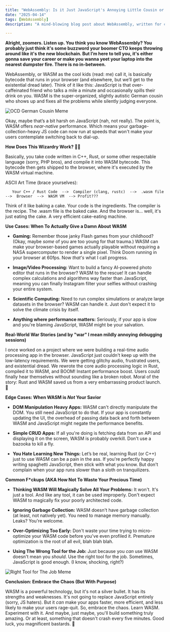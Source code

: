 ```yaml
---
title: "WebAssembly: Is it Just JavaScript's Annoying Little Cousin or Actually Useful? 💀"
date: "2025-04-14"
tags: [WebAssembly]
description: "A mind-blowing blog post about WebAssembly, written for chaotic Gen Z engineers. Prepare to have your brain either melted or bored to tears. No refunds."

---
```


**Alright, zoomers. Listen up. You think you know WebAssembly? You probably just think it's some buzzword your boomer CTO keeps throwing around like it's the new blockchain. But I’m here to tell you, it's either gonna save your career or make you wanna yeet your laptop into the nearest dumpster fire. There is no in-between.**

WebAssembly, or WASM as the cool kids (read: me) call it, is basically bytecode that runs in your browser (and elsewhere, but we’ll get to the existential dread later). Think of it like this: JavaScript is that over-caffeinated friend who talks a mile a minute and occasionally spills their drink on you. WASM is the super-organized, slightly autistic German cousin who shows up and fixes all the problems while silently judging everyone.

![OCD German Cousin Meme](https://i.kym-cdn.com/photos/images/newsfeed/000/393/279/f38.gif)

Okay, maybe that’s a bit harsh on JavaScript (nah, not really). The point is, WASM offers *near-native* performance. Which means your garbage-collection-heavy JS code can now run at speeds that won't make your users contemplate switching back to dial-up.

**How Does This Wizardry Work? 🧙‍♂️**

Basically, you take code written in C++, Rust, or some other respectable language (sorry, PHP bros), and compile it into WASM bytecode. This bytecode then gets shipped to the browser, where it's executed by the WASM virtual machine.

ASCII Art Time (brace yourselves):

```
   Your C++ / Rust Code  -->  Compiler (clang, rustc)  -->  .wasm file  -->  Browser  -->  WASM VM  --> Profit???
```

Think of it like baking a cake. Your code is the ingredients. The compiler is the recipe. The .wasm file is the baked cake. And the browser is… well, it's just eating the cake. A very efficient cake-eating machine.

**Use Cases: When To Actually Give a Damn About WASM**

*   **Gaming:** Remember those janky Flash games from your childhood? (Okay, maybe *some* of you are too young for that trauma.) WASM can make your browser-based games actually playable without requiring a NASA supercomputer to render a single pixel. Think Doom running in your browser at 60fps. Now *that's* what I call progress.

*   **Image/Video Processing:** Want to build a fancy AI-powered photo editor that runs in the browser? WASM to the rescue! It can handle complex calculations and algorithms way faster than JavaScript, meaning you can finally Instagram filter your selfies without crashing your entire system.

*   **Scientific Computing:** Need to run complex simulations or analyze large datasets in the browser? WASM can handle it. Just don't expect it to solve the climate crisis by itself.

*   **Anything where performance matters:** Seriously, if your app is slow and you're blaming JavaScript, WASM might be your salvation.

**Real-World War Stories (and by "war" I mean mildly annoying debugging sessions)**

I once worked on a project where we were building a real-time audio processing app in the browser. JavaScript just couldn't keep up with the low-latency requirements. We were getting glitchy audio, frustrated users, and existential dread. We rewrote the core audio processing logic in Rust, compiled it to WASM, and BOOM! Instant performance boost. Users could finally hear themselves without sounding like a broken robot. Moral of the story: Rust and WASM saved us from a very embarrassing product launch. 🙏

**Edge Cases: When WASM is *Not* Your Savior**

*   **DOM Manipulation Heavy Apps:** WASM can't directly manipulate the DOM. You still need JavaScript to do that. If your app is constantly updating the UI, the overhead of passing data back and forth between WASM and JavaScript might negate the performance benefits.

*   **Simple CRUD Apps:** If all you're doing is fetching data from an API and displaying it on the screen, WASM is probably overkill. Don't use a bazooka to kill a fly.

*   **You Hate Learning New Things:** Let’s be real, learning Rust (or C++) just to use WASM can be a pain in the ass. If you're perfectly happy writing spaghetti JavaScript, then stick with what you know. But don't complain when your app runs slower than a sloth on tranquilizers.

**Common F\*ckups (AKA How Not To Waste Your Precious Time)**

*   **Thinking WASM Will Magically Solve All Your Problems:** It won't. It's just a tool. And like any tool, it can be used improperly. Don't expect WASM to magically fix your poorly architected code.

*   **Ignoring Garbage Collection:** WASM doesn't have garbage collection (at least, not natively yet). You need to manage memory manually. Leaks? You're welcome.

*   **Over-Optimizing Too Early:** Don't waste your time trying to micro-optimize your WASM code before you've even profiled it. Premature optimization is the root of all evil, blah blah blah.

*   **Using The Wrong Tool for the Job:** Just because you *can* use WASM doesn't mean you *should*. Use the right tool for the job. Sometimes, JavaScript is good enough. (I know, shocking, right?)

![Right Tool for The Job Meme](https://i.imgflip.com/1j863e.jpg)

**Conclusion: Embrace the Chaos (But With Purpose)**

WASM is a powerful technology, but it's not a silver bullet. It has its strengths and weaknesses. It's not going to replace JavaScript entirely (sorry, JS haters). But it *can* make your apps faster, more efficient, and less likely to make your users rage-quit. So, embrace the chaos. Learn WASM. Experiment with it. And maybe, just maybe, you'll build something truly amazing. Or at least, something that doesn't crash every five minutes. Good luck, you magnificent bastards. 🙏
